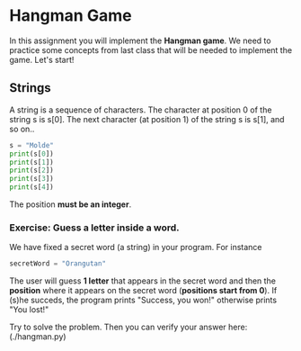# Hangman Game
In this assignment you will implement the **Hangman game**. 
We need to practice some concepts from last class that will be needed to implement the game. 
Let's start!

## Strings 
A string is a sequence of characters. The character at position 0 of the string s is s[0]. The next character (at position 1) of the string s is s[1], and so on.. 
```python
s = "Molde"
print(s[0])
print(s[1])
print(s[2])
print(s[3])
print(s[4])
```
The position **must be an integer**.

### Exercise: Guess a letter inside a word.
We have fixed a secret word (a string) in your program. For instance 
```python
secretWord = "Orangutan"
```
The user will guess **1 letter** that appears in the secret word and then the **position** where it appears on the secret word (**positions start from 0**). 
If (s)he succeds, the program prints "Success, you won!" otherwise prints "You lost!" 

Try to solve the problem. Then you can verify your answer here:
(./hangman.py)


## 


```python


```
